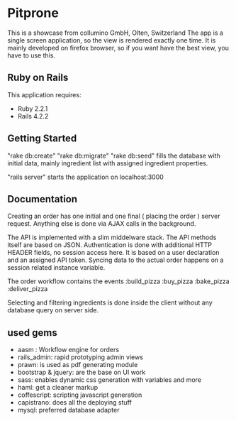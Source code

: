 Pitprone
================

This is a showcase from collumino GmbH, Olten, Switzerland
The app is a single screen application, so the view is rendered exactly one time.
It is mainly developed on firefox browser, so if you want have the best view, you have to use this.


Ruby on Rails
-------------

This application requires:

- Ruby 2.2.1
- Rails 4.2.2


Getting Started
---------------

"rake db:create"
"rake db:migrate"
"rake db:seed" fills the database with initial data, mainly ingredient list with assigned ingredient properties.

"rails server" starts the application on localhost:3000


Documentation
-------------------------

Creating an order has one initial and one final ( placing the order ) server request.
Anything else is done via AJAX calls in the background.

The API is implemented with a slim middelware stack. The API methods itself are based on JSON.
Authentication is done with additional HTTP HEADER fields, no session access here. It is based on a user declaration and an assigned API token.
Syncing data to the actual order happens on a session related instance variable.

The order workflow contains the events
  :build_pizza
  :buy_pizza
  :bake_pizza
  :deliver_pizza

Selecting and filtering ingredients is done inside the client without any database query on server side.


used gems
-------------

- aasm : Workflow engine for orders
- rails_admin: rapid prototyping admin views
- prawn: is used as pdf generating module
- bootstrap & jquery: are the base on UI work
- sass: enables dynamic css generation with variables and more
- haml: get a cleaner markup
- coffescript: scripting javascript generation
- capistrano: does all the deploying stuff
- mysql: preferred database adapter



